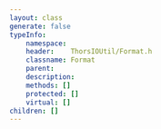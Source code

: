 ```yaml
---
layout: class
generate: false
typeInfo:
    namespace: 
    header:    ThorsIOUtil/Format.h
    classname: Format
    parent:    
    description: 
    methods: []
    protected: []
    virtual: []
children: []
---
```


